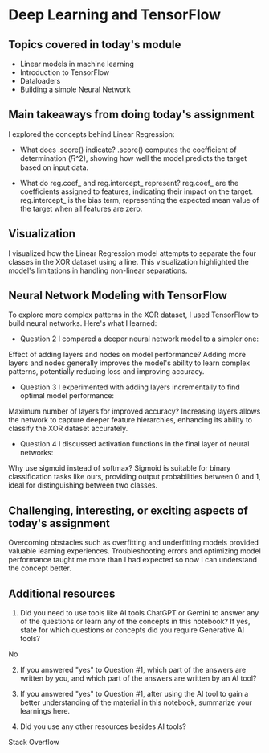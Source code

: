 # Deep Learning and TensorFlow

## Topics covered in today's module
* Linear models in machine learning
* Introduction to TensorFlow
* Dataloaders
* Building a simple Neural Network

## Main takeaways from doing today's assignment
I explored the concepts behind Linear Regression:

- What does .score() indicate?
.score() computes the coefficient of determination (𝑅^2), showing how well the model predicts the target based on input data.

- What do reg.coef_ and reg.intercept_ represent?
reg.coef_ are the coefficients assigned to features, indicating their impact on the target.
reg.intercept_ is the bias term, representing the expected mean value of the target when all features are zero.

## Visualization
I visualized how the Linear Regression model attempts to separate the four classes in the XOR dataset using a line. This visualization highlighted the model's limitations in handling non-linear separations.

## Neural Network Modeling with TensorFlow
To explore more complex patterns in the XOR dataset, I used TensorFlow to build neural networks. Here's what I learned:

- Question 2
I compared a deeper neural network model to a simpler one:

Effect of adding layers and nodes on model performance?
Adding more layers and nodes generally improves the model's ability to learn complex patterns, potentially reducing loss and improving accuracy.

- Question 3
I experimented with adding layers incrementally to find optimal model performance:

Maximum number of layers for improved accuracy?
Increasing layers allows the network to capture deeper feature hierarchies, enhancing its ability to classify the XOR dataset accurately.

- Question 4
I discussed activation functions in the final layer of neural networks:

Why use sigmoid instead of softmax?
Sigmoid is suitable for binary classification tasks like ours, providing output probabilities between 0 and 1, ideal for distinguishing between two classes.

## Challenging, interesting, or exciting aspects of today's assignment
Overcoming obstacles such as overfitting and underfitting models provided valuable learning experiences. Troubleshooting errors and optimizing model performance taught me more than I had expected so now I can understand the concept better.

## Additional resources
1. Did you need to use tools like AI tools ChatGPT or Gemini to answer any of the questions or learn any of the concepts in this notebook? If  yes, state for which questions or concepts did you require Generative AI tools? 

No

2. If you answered "yes" to Question #1, which part of the answers are written by you, and which part of the answers are written by an AI tool? 

3. If you answered "yes" to Question #1, after using the AI tool to gain a better understanding of the material in this notebook, summarize your learnings here.

4. Did you use any other resources besides AI tools?

Stack Overflow
